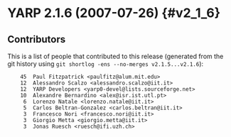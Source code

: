 YARP 2.1.6 (2007-07-26)                                                {#v2_1_6}
=======================

Contributors
------------

This is a list of people that contributed to this release (generated from the
git history using `git shortlog -ens --no-merges v2.1.5...v2.1.6`):

```
    45	Paul Fitzpatrick <paulfitz@alum.mit.edu>
    12	Alessandro Scalzo <alessandro.scalzo@iit.it>
    12	YARP Developers <yarp0-devel@lists.sourceforge.net>
    10	Alexandre Bernardino <alex@isr.ist.utl.pt>
     6	Lorenzo Natale <lorenzo.natale@iit.it>
     5	Carlos Beltran-Gonzalez <carlos.beltran@iit.it>
     3	Francesco Nori <francesco.nori@iit.it>
     3	Giorgio Metta <giorgio.metta@iit.it>
     3	Jonas Ruesch <ruesch@ifi.uzh.ch>
```
